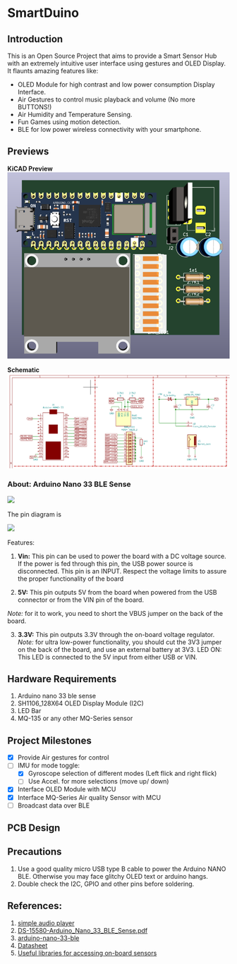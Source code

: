 # SmartDuino

## Introduction

This is an Open Source Project that aims to provide a Smart Sensor Hub with an extremely intuitive user interface using gestures and OLED Display.
It flaunts amazing features like:
- OLED Module for high contrast and low power consumption Display Interface.
- Air Gestures to control music playback and volume (No more BUTTONS!)
- Air Humidity and Temperature Sensing.
- Fun Games using motion detection.
- BLE for low power wireless connectivity with your smartphone.

## Previews

**KiCAD Preview** <br>
![](media/kicad-rev0B0.png)

**Schematic** <br>
![](media/kicad-sch-rev0B0.png)

### About: Arduino Nano 33 BLE Sense
![](https://www.etechnophiles.com/wp-content/uploads/2021/01/component.jpg?ezimgfmt=ng:webp/ngcb40)

The pin diagram is

![](https://aws1.discourse-cdn.com/arduino/original/4X/6/2/c/62c5416c522d963757fb4e3bf2204e760e595350.jpeg)

Features:

1. **Vin:** This pin can be used to power the board with a DC voltage source. If the power is fed through this pin, the USB power source is disconnected. This pin is an INPUT. Respect the voltage limits to assure the proper functionality of the board

2. **5V:** This pin outputs 5V from the board when powered from the USB connector or from the VIN pin of the board.

_Note:_ for it to work, you need to short the VBUS jumper on the back of the board.

3. **3.3V:** This pin outputs 3.3V through the on-board voltage regulator. _Note:_ for ultra low-power functionality, you should cut the 3V3 jumper on the back of the board, and use an external battery at 3V3.
LED ON: This LED is connected to the 5V input from either USB or VIN.

## Hardware Requirements

1. Arduino nano 33 ble sense
2. SH1106_128X64 OLED Display Module (I2C)
3. LED Bar
4. MQ-135 or any other MQ-Series sensor


## Project Milestones

- [X] Provide Air gestures for control
- [ ] IMU for mode toggle:
	- [X] Gyroscope selection of different modes (Left flick and right flick)
	- [ ] Use Accel. for more selections (move up/ down)
- [X] Interface OLED Module with MCU
- [X] Interface MQ-Series Air quality Sensor with MCU
- [ ] Broadcast data over BLE

## PCB Design

## Precautions

1. Use a good quality micro USB type B cable to power the Arduino NANO BLE. Otherwise you may face glitchy OLED text or arduino hangs.
2. Double check the I2C, GPIO and other pins before soldering.

## References:

1. [simple audio player](https://www.arduino.cc/en/Tutorial/SimpleAudioPlayer)
2. [DS-15580-Arduino_Nano_33_BLE_Sense.pdf](https://cdn.sparkfun.com/assets/0/d/8/4/9/DS-15580-Arduino_Nano_33_BLE_Sense.pdf)
3. [arduino-nano-33-ble](https://store.arduino.cc/products/arduino-nano-33-ble)
4. [Datasheet](https://docs.arduino.cc/static/302aa1d360c877c9bbab39f14e2f3ea6/ABX00031-datasheet.pdf)
5. [Useful libraries for accessing on-board sensors](https://www.arduino.cc/en/Guide/NANO33BLESense)
